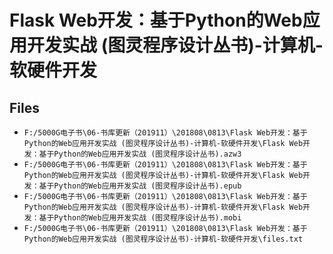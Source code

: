 # Flask Web开发：基于Python的Web应用开发实战 (图灵程序设计丛书)-计算机-软硬件开发

## Files

- `F:/5000G电子书\06-书库更新（201911）\201808\0813\Flask Web开发：基于Python的Web应用开发实战 (图灵程序设计丛书)-计算机-软硬件开发\Flask Web开发：基于Python的Web应用开发实战 (图灵程序设计丛书).azw3`
- `F:/5000G电子书\06-书库更新（201911）\201808\0813\Flask Web开发：基于Python的Web应用开发实战 (图灵程序设计丛书)-计算机-软硬件开发\Flask Web开发：基于Python的Web应用开发实战 (图灵程序设计丛书).epub`
- `F:/5000G电子书\06-书库更新（201911）\201808\0813\Flask Web开发：基于Python的Web应用开发实战 (图灵程序设计丛书)-计算机-软硬件开发\Flask Web开发：基于Python的Web应用开发实战 (图灵程序设计丛书).mobi`
- `F:/5000G电子书\06-书库更新（201911）\201808\0813\Flask Web开发：基于Python的Web应用开发实战 (图灵程序设计丛书)-计算机-软硬件开发\files.txt`
